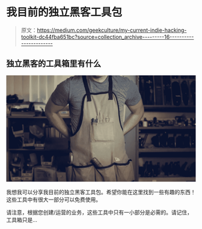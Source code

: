 # 我目前的独立黑客工具包

> 原文：<https://medium.com/geekculture/my-current-indie-hacking-toolkit-dc44fba651bc?source=collection_archive---------16----------------------->

## 独立黑客的工具箱里有什么

![](img/23bb23d8e2a6eeb4239259d057e89a76.png)

我想我可以分享我目前的独立黑客工具包。希望你能在这里找到一些有趣的东西！这些工具中有很大一部分可以免费使用。

请注意，根据您创建/运营的业务，这些工具中只有一小部分是必需的。请记住，工具箱只是…